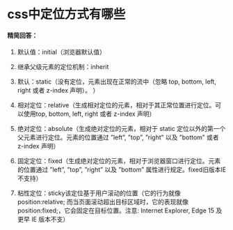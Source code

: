# css中定位方式有哪些

#### 精简回答：

1. 默认值：initial（浏览器默认值）

2. 继承父级元素的定位机制：inherit

3. 默认：static（没有定位，元素出现在正常的流中（忽略 top, bottom, left, right 或者 z-index 声明）。 ）

4. 相对定位：relative（生成相对定位的元素，相对于其正常位置进行定位。可以使用top, bottom, left, right 或者 z-index 声明）

5. 绝对定位：absolute（生成绝对定位的元素，相对于 static 定位以外的第一个父元素进行定位。元素的位置通过 ”left”, ”top”, ”right” 以及 ”bottom” 或者 z-index 声明）

6. 固定定位：fixed（生成绝对定位的元素，相对于浏览器窗口进行定位。元素的位置通过 ”left”, ”top”, ”right” 以及 ”bottom” 属性进行规定。fixed旧版本IE不支持）

7. 粘性定位：sticky该定位基于用户滚动的位置（它的行为就像 position:relative; 而当页面滚动超出目标区域时，它的表现就像 position:fixed;，它会固定在目标位置。注意: Internet Explorer, Edge 15 及更早 IE 版本不支）
